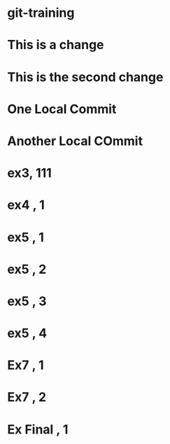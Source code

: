 # git-training
# This is a change
# This is the second change
# One Local Commit
# Another Local COmmit
# ex3, 111
# ex4 , 1
# ex5 , 1
# ex5 , 2
# ex5 , 3
# ex5 , 4
# Ex7 , 1
# Ex7 , 2
# Ex Final , 1